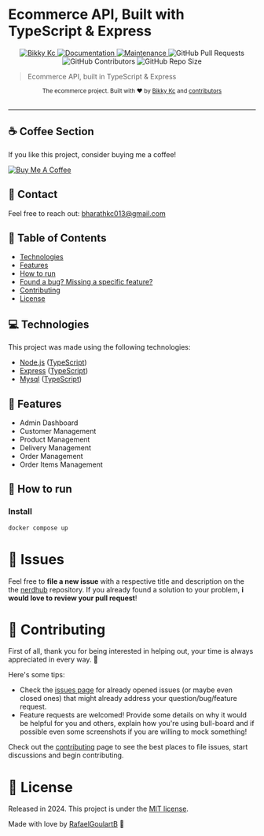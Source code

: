 # Ecommerce API, Built with TypeScript & Express

<p align="center">
   <a href="https://www.linkedin.com/in/bharat-kc-876b70265/">
      <img alt="Bikky Kc" src="https://img.shields.io/badge/bharat-kc-876b7026?style=flat&logo=Linkedin&logoColor=white" />
   </a>
   <a href="https://github.com//bikky-kc013/nerdhub#readme">
      <img alt="Documentation" src="https://img.shields.io/badge/documentation-yes-03B0E8.svg" />
   </a>
   <a href="https://github.com/RafaelGoulartB/nodejs-ecommerce/graphs/commit-activity">
      <img alt="Maintenance" src="https://img.shields.io/badge/Maintained%3F-yes-03B0E8.svg" />
   </a>
   <img alt="GitHub Pull Requests" src="https://img.shields.io/github/issues-pr/RafaelGoulartB/nodejs-ecommerce?color=03B0E8" />
   <img alt="GitHub Contributors" src="https://img.shields.io/github/contributors/RafaelGoulartB/nodejs-ecommerce?color=03B0E8" />
   <img alt="GitHub Repo Size" src="https://img.shields.io/github/repo-size/RafaelGoulartB/nodejs-ecommerce?color=03B0E8" />
</p>

> Ecommerce API, built in TypeScript & Express

<div align="center">
  <sub>The ecommerce project. Built with ❤︎ by
    <a href="https://github.com/bikky-kc013">Bikky Kc</a> and
    <a href="https://github.com/bikky-kc013/nerdhub/graphs/contributors">
      contributors
    </a>
  </sub>
</div>

<br />

---

## ☕ Coffee Section
If you like this project, consider buying me a coffee!

<a href="https://www.buymeacoffee.com/bharathkc013">
    <img src="https://img.shields.io/badge/Buy%20Me%20A%20Coffee-donate-yellow" alt="Buy Me A Coffee">
</a>

## 📧 Contact
Feel free to reach out: [bharathkc013@gmail.com](mailto:bharathkc013@gmail.com)

## :pushpin: Table of Contents

- [Technologies](#computer-technologies)
- [Features](#rocket-features)
- [How to run](#construction_worker-how-to-run)
- [Found a bug? Missing a specific feature?](#bug-issues)
- [Contributing](#tada-contributing)
- [License](#closed_book-license)

## :computer: Technologies

This project was made using the following technologies:

- [Node.js](https://nodejs.org/en/) ([TypeScript](https://www.typescriptlang.org/docs/handbook/node.html))
- [Express](https://expressjs.com/) ([TypeScript](https://www.npmjs.com/package/@types/express))
- [Mysql](https://github.com/mysqljs/mysql) ([TypeScript](https://www.npmjs.com/package/@types/mysql))

## :rocket: Features

- Admin Dashboard
- Customer Management
- Product Management
- Delivery Management
- Order Management
- Order Items Management

## :construction_worker: How to run

### Install

```sh
docker compose up
```

# :bug: Issues

Feel free to **file a new issue** with a respective title and description on the the [nerdhub](https://github.com/bikky-kc013/nerdhub/issues) repository. If you already found a solution to your problem, **i would love to review your pull request**!

# :tada: Contributing
First of all, thank you for being interested in helping out, your time is always appreciated in every way. :100:

Here's some tips:

* Check the [issues page](https://github.com/bikky-kc013/nerdhub/issues) for already opened issues (or maybe even closed ones) that might already address your question/bug/feature request.
* Feature requests are welcomed! Provide some details on why it would be helpful for you and others, explain how you're using bull-board and if possible even some screenshots if you are willing to mock something!

Check out the [contributing](./CONTRIBUTING.md) page to see the best places to file issues, start discussions and begin contributing.

# :closed_book: License

Released in 2024.
This project is under the [MIT license](./LICENSE).

Made with love by [RafaelGoulartB](https://github.com/bikky-kc013) 🚀
